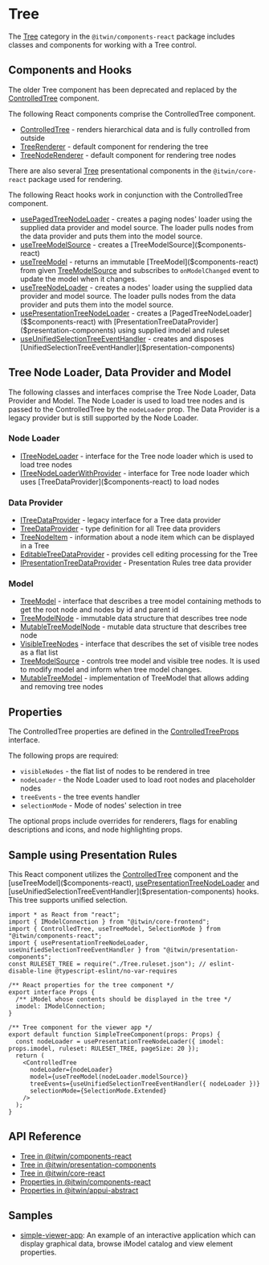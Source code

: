 # Tree

The [Tree]($components-react:Tree) category in the `@itwin/components-react` package includes
classes and components for working with a Tree control.

## Components and Hooks

The older Tree component has been deprecated and replaced by the [ControlledTree]($components-react) component.

The following React components comprise the ControlledTree component.

- [ControlledTree]($components-react) - renders hierarchical data and is fully controlled from outside
- [TreeRenderer]($components-react) - default component for rendering the tree
- [TreeNodeRenderer]($components-react) - default component for rendering tree nodes

There are also several [Tree]($core-react:Tree) presentational  components in the `@itwin/core-react`
package used for rendering.

The following React hooks work in conjunction with the ControlledTree component.

- [usePagedTreeNodeLoader]($components-react) - creates a paging nodes' loader using the supplied data provider and model source. The loader pulls nodes from the data provider and puts them into the model source.
- [useTreeModelSource]($components-react) - creates a [TreeModelSource]($components-react)
- [useTreeModel]($components-react) - returns an immutable [TreeModel]($components-react) from given [TreeModelSource]($components-react) and subscribes to `onModelChanged` event to update the model when it changes.
- [useTreeNodeLoader]($components-react) - creates a nodes' loader using the supplied data provider and model source. The loader pulls nodes from the data provider and puts them into the model source.
- [usePresentationTreeNodeLoader]($presentation-components) -  creates a [PagedTreeNodeLoader]($$components-react) with [PresentationTreeDataProvider]($presentation-components) using supplied imodel and ruleset
- [useUnifiedSelectionTreeEventHandler]($presentation-components) - creates and disposes [UnifiedSelectionTreeEventHandler]($presentation-components)

## Tree Node Loader, Data Provider and Model

The following classes and interfaces comprise the Tree Node Loader, Data Provider and Model.
The Node Loader is used to load tree nodes and is passed to the ControlledTree by the `nodeLoader` prop.
The Data Provider is a legacy provider but is still supported by the Node Loader.

### Node Loader

- [ITreeNodeLoader]($components-react) - interface for the Tree node loader which is used to load tree nodes
- [ITreeNodeLoaderWithProvider]($components-react) - interface for Tree node loader which uses [TreeDataProvider]($components-react) to load nodes

### Data Provider

- [ITreeDataProvider]($components-react) - legacy interface for a Tree data provider
- [TreeDataProvider]($components-react) - type definition for all Tree data providers
- [TreeNodeItem]($components-react) - information about a node item which can be displayed in a Tree
- [EditableTreeDataProvider]($components-react) - provides cell editing processing for the Tree
- [IPresentationTreeDataProvider]($presentation-components) - Presentation Rules tree data provider

### Model

- [TreeModel]($components-react) - interface that describes a tree model containing methods to get the root node and nodes by id and parent id
- [TreeModelNode]($components-react) - immutable data structure that describes tree node
- [MutableTreeModelNode]($components-react) - mutable data structure that describes tree node
- [VisibleTreeNodes]($components-react) - interface that describes the set of visible tree nodes as a flat list
- [TreeModelSource]($components-react) - controls tree model and visible tree nodes. It is used to modify model and inform when tree model changes.
- [MutableTreeModel]($components-react) - implementation of TreeModel that allows adding and removing tree nodes

## Properties

The ControlledTree properties are defined in the [ControlledTreeProps]($components-react) interface.

The following props are required:

- `visibleNodes` - the flat list of nodes to be rendered in tree
- `nodeLoader` - the Node Loader used to load root nodes and placeholder nodes
- `treeEvents` - the tree events handler
- `selectionMode` - Mode of nodes' selection in tree

The optional props include overrides for renderers,
flags for enabling descriptions and icons,
and node highlighting props.

## Sample using Presentation Rules

This React component utilizes the [ControlledTree]($components-react) component and the
[useTreeModel]($components-react), [usePresentationTreeNodeLoader]($presentation-components) and
[useUnifiedSelectionTreeEventHandler]($presentation-components) hooks. This tree supports unified selection.

```tsx
import * as React from "react";
import { IModelConnection } from "@itwin/core-frontend";
import { ControlledTree, useTreeModel, SelectionMode } from "@itwin/components-react";
import { usePresentationTreeNodeLoader, useUnifiedSelectionTreeEventHandler } from "@itwin/presentation-components";
const RULESET_TREE = require("./Tree.ruleset.json"); // eslint-disable-line @typescript-eslint/no-var-requires

/** React properties for the tree component */
export interface Props {
  /** iModel whose contents should be displayed in the tree */
  imodel: IModelConnection;
}

/** Tree component for the viewer app */
export default function SimpleTreeComponent(props: Props) {
  const nodeLoader = usePresentationTreeNodeLoader({ imodel: props.imodel, ruleset: RULESET_TREE, pageSize: 20 });
  return (
    <ControlledTree
      nodeLoader={nodeLoader}
      model={useTreeModel(nodeLoader.modelSource)}
      treeEvents={useUnifiedSelectionTreeEventHandler({ nodeLoader })}
      selectionMode={SelectionMode.Extended}
    />
  );
}
```

## API Reference

- [Tree in @itwin/components-react]($components-react:Tree)
- [Tree in @itwin/presentation-components]($presentation-components:Tree)
- [Tree in @itwin/core-react]($core-react:Tree)
- [Properties in @itwin/components-react]($components-react:Properties)
- [Properties in @itwin/appui-abstract]($appui-abstract:Properties)

## Samples

- [simple-viewer-app](https://github.com/imodeljs/imodeljs-samples/tree/master/interactive-app/simple-viewer-app): An example of an interactive application which can display graphical data, browse iModel catalog and view element properties.
<!-- * [controlled-tree-sample](https://github.com/imodeljs/imodeljs-samples/tree/master/interactive-app/controlled-tree-sample): An example of an application demonstrating the many features of the ControlledTree. -->
